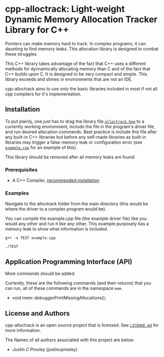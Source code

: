 # cpp-alloctrack: Light-weight Dynamic Memory Allocation Tracker Library for C++

Pointers can make memory hard to track. In complex programs, it can daunting to find memory leaks. This allocation library is designed to combat these struggles.

This C++ library takes advantage of the fact that C++ uses a different methods for dynnamically allocating memory than C and of the fact that C++ builds upon C. It is designed to be very compact and simple. This library exceeds and shines in environments that are not an IDE.

cpp-alloctrack aims to use only the basic libraries included in most if not all cpp compilers for it's implementation.

## Installation

To put plainly, one just has to drag the library file [`alloctrack.hpp`](alloctrack/alloctrack.hpp) to a currently working environment, include the file in the program's driver file, and run desired allocation commands. Best practice is include this file after any built-in C++ libraries but before any self-made libraries as built-in libraries may trigger a false memory leak or configuration error (see [`example.cpp`](alloctrack/example.cpp) for an example of this).

This library should be removed after all memory leaks are found.

### Prerequisites

* A C++ Compiler, [recommended installation](https://hank.feild.org/courses/common/cpp-compiler.html#compiler-linux)

### Examples

Navigate to the alloctrack folder from the main directory (this would be where the driver to a complex program would be).

You can compile the example.cpp file (the example driver file) like you would any other and run it like any other. This example purposely has a memory leak to show what information is included.

```
g++ -o TEST example.cpp

./TEST
```

## Application Programming Interface (API)

More commands should be added.

Currently, these are the following commands (and their returns) that you can run, all of these commands are in the namespace `mem`.

* void mem::debuggerPrintMissingAllocations();

## License and Authors

cpp-alloctrack is an open source project that is licensed. See [`LICENSE.md`](LICENSE.md) for more information.

The Names of all authors associated with this project are below:

  * *Justin C Presley* (justincpresley)
